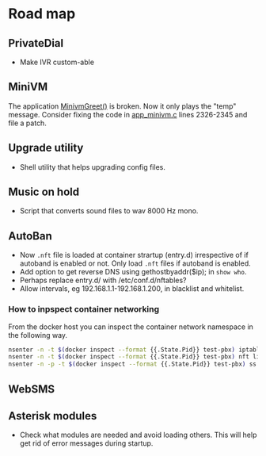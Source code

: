 # Road map

## PrivateDial

- Make IVR custom-able

## MiniVM

The application [MinivmGreet()](https://wiki.asterisk.org/wiki/display/AST/Asterisk+16+Application_MinivmGreet) is broken. Now it only plays the "temp" message.
Consider fixing the code in [app_minivm.c](https://github.com/asterisk/asterisk/blob/8f5534a68a01ad3fbe6b1920c8ab160fc3b4df89/apps/app_minivm.c) lines 2326-2345 and file a patch.

## Upgrade utility

- Shell utility that helps upgrading config files.

## Music on hold

- Script that converts sound files to wav 8000 Hz mono.

## AutoBan

- Now `.nft` file is loaded at container strartup (entry.d) irrespective of if autoband is enabled or not. Only load `.nft` files if autoband is enabled.
- Add option to get reverse DNS using gethostbyaddr($ip); in `show who`.
- Perhaps replace entry.d/ with /etc/conf.d/nftables?
- Allow intervals, eg 192.168.1.1-192.168.1.200, in blacklist and whitelist.

### How to inpspect container networking

From the docker host you can inspect the container network namespace in the following way.

```bash
nsenter -n -t $(docker inspect --format {{.State.Pid}} test-pbx) iptables -t nat -nvL
nsenter -n -t $(docker inspect --format {{.State.Pid}} test-pbx) nft list ruleset
nsenter -n -p -t $(docker inspect --format {{.State.Pid}} test-pbx) ss -utnlp | grep dockerd
```

## WebSMS

## Asterisk modules

- Check what modules are needed and avoid loading others. This will help get rid of error messages during startup.

